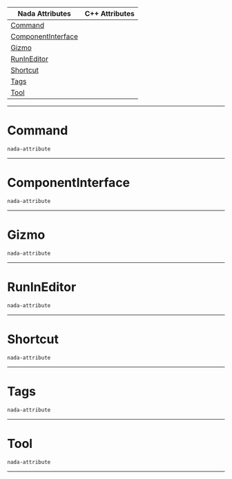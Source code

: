 |Nada Attributes|C++ Attributes|
|---|---|
|[ Command](https://github.com/ZilchEngine/ZilchDocs/blob/master/code_reference/attribute_reference/object_attribute_reference.markdown#command)| |
|[ ComponentInterface](https://github.com/ZilchEngine/ZilchDocs/blob/master/code_reference/attribute_reference/object_attribute_reference.markdown#componentinterface)| |
|[ Gizmo](https://github.com/ZilchEngine/ZilchDocs/blob/master/code_reference/attribute_reference/object_attribute_reference.markdown#gizmo)| |
|[ RunInEditor](https://github.com/ZilchEngine/ZilchDocs/blob/master/code_reference/attribute_reference/object_attribute_reference.markdown#runineditor)| |
|[ Shortcut](https://github.com/ZilchEngine/ZilchDocs/blob/master/code_reference/attribute_reference/object_attribute_reference.markdown#shortcut)| |
|[ Tags](https://github.com/ZilchEngine/ZilchDocs/blob/master/code_reference/attribute_reference/object_attribute_reference.markdown#tags)| |
|[ Tool](https://github.com/ZilchEngine/ZilchDocs/blob/master/code_reference/attribute_reference/object_attribute_reference.markdown#tool)| |



---  
 #  Command

 `nada-attribute`


---  
 #  ComponentInterface

 `nada-attribute`


---  
 #  Gizmo

 `nada-attribute`


---  
 #  RunInEditor

 `nada-attribute`


---  
 #  Shortcut

 `nada-attribute`


---  
 #  Tags

 `nada-attribute`


---  
 #  Tool

 `nada-attribute`


---  
 

 